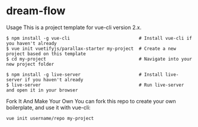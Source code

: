 # dream-flow

Usage
This is a project template for vue-cli version 2.x.

~~~
$ npm install -g vue-cli                          # Install vue-cli if you haven't already
$ vue init vuetifyjs/parallax-starter my-project  # Create a new project based on this template
$ cd my-project                                   # Navigate into your new project folder

$ npm install -g live-server                      # Install live-server if you haven't already
$ live-server                                     # Run live-server and open it in your browser
~~~

Fork It And Make Your Own
You can fork this repo to create your own boilerplate, and use it with vue-cli:

~~~
vue init username/repo my-project
~~~
